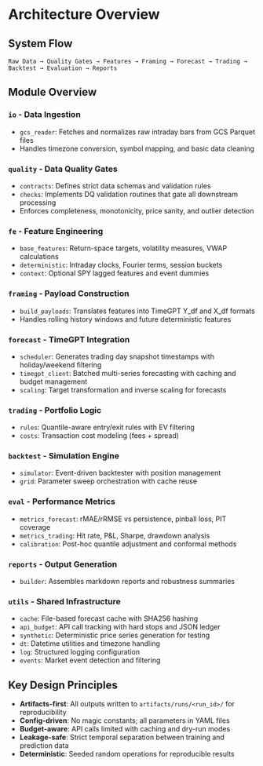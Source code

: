 # Architecture Overview

## System Flow

```
Raw Data → Quality Gates → Features → Framing → Forecast → Trading → Backtest → Evaluation → Reports
```

## Module Overview

### `io` - Data Ingestion
- `gcs_reader`: Fetches and normalizes raw intraday bars from GCS Parquet files
- Handles timezone conversion, symbol mapping, and basic data cleaning

### `quality` - Data Quality Gates
- `contracts`: Defines strict data schemas and validation rules
- `checks`: Implements DQ validation routines that gate all downstream processing
- Enforces completeness, monotonicity, price sanity, and outlier detection

### `fe` - Feature Engineering
- `base_features`: Return-space targets, volatility measures, VWAP calculations
- `deterministic`: Intraday clocks, Fourier terms, session buckets
- `context`: Optional SPY lagged features and event dummies

### `framing` - Payload Construction
- `build_payloads`: Translates features into TimeGPT Y_df and X_df formats
- Handles rolling history windows and future deterministic features

### `forecast` - TimeGPT Integration
- `scheduler`: Generates trading day snapshot timestamps with holiday/weekend filtering
- `timegpt_client`: Batched multi-series forecasting with caching and budget management
- `scaling`: Target transformation and inverse scaling for forecasts

### `trading` - Portfolio Logic
- `rules`: Quantile-aware entry/exit rules with EV filtering
- `costs`: Transaction cost modeling (fees + spread)

### `backtest` - Simulation Engine
- `simulator`: Event-driven backtester with position management
- `grid`: Parameter sweep orchestration with cache reuse

### `eval` - Performance Metrics
- `metrics_forecast`: rMAE/rRMSE vs persistence, pinball loss, PIT coverage
- `metrics_trading`: Hit rate, P&L, Sharpe, drawdown analysis
- `calibration`: Post-hoc quantile adjustment and conformal methods

### `reports` - Output Generation
- `builder`: Assembles markdown reports and robustness summaries

### `utils` - Shared Infrastructure
- `cache`: File-based forecast cache with SHA256 hashing
- `api_budget`: API call tracking with hard stops and JSON ledger
- `synthetic`: Deterministic price series generation for testing
- `dt`: Datetime utilities and timezone handling
- `log`: Structured logging configuration
- `events`: Market event detection and filtering

## Key Design Principles

- **Artifacts-first**: All outputs written to `artifacts/runs/<run_id>/` for reproducibility
- **Config-driven**: No magic constants; all parameters in YAML files
- **Budget-aware**: API calls limited with caching and dry-run modes
- **Leakage-safe**: Strict temporal separation between training and prediction data
- **Deterministic**: Seeded random operations for reproducible results
